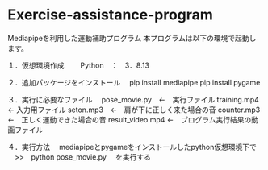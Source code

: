 # Exercise-assistance-program
Mediapipeを利用した運動補助プログラム
本プログラムは以下の環境で起動します。

１．仮想環境作成
　　Python　：　3．8.13

２．追加パッケージをインストール
　pip install mediapipe
  pip install pygame

３．実行に必要なファイル
　pose_movie.py　←　実行ファイル
  training.mp4  ← 入力用ファイル
  seton.mp3　←　肩が下に正しく来た場合の音
  counter.mp3　←　正しく運動できた場合の音
  result_video.mp4 ←　プログラム実行結果の動画ファイル

４．実行方法
　mediapipeとpygameをインストールしたpython仮想環境下で
　>>　python  pose_movie.py
　を実行する

